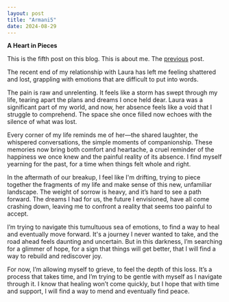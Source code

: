 ```yaml
---
layout: post
title: "Armani5"
date: 2024-08-29
---
```

**A Heart in Pieces**

This is the fifth post on this blog. This is about me. The [previous](https://armanbehnam.github.io/blog/2023/08/04/Armani4) post.

The recent end of my relationship with Laura has left me feeling shattered and lost, grappling with emotions that are difficult to put into words.

The pain is raw and unrelenting. It feels like a storm has swept through my life, tearing apart the plans and dreams I once held dear. Laura was a significant part of my world, and now, her absence feels like a void that I struggle to comprehend. The space she once filled now echoes with the silence of what was lost.

Every corner of my life reminds me of her—the shared laughter, the whispered conversations, the simple moments of companionship. These memories now bring both comfort and heartache, a cruel reminder of the happiness we once knew and the painful reality of its absence. I find myself yearning for the past, for a time when things felt whole and right.

In the aftermath of our breakup, I feel like I'm drifting, trying to piece together the fragments of my life and make sense of this new, unfamiliar landscape. The weight of sorrow is heavy, and it’s hard to see a path forward. The dreams I had for us, the future I envisioned, have all come crashing down, leaving me to confront a reality that seems too painful to accept.

I’m trying to navigate this tumultuous sea of emotions, to find a way to heal and eventually move forward. It's a journey I never wanted to take, and the road ahead feels daunting and uncertain. But in this darkness, I’m searching for a glimmer of hope, for a sign that things will get better, that I will find a way to rebuild and rediscover joy.

For now, I’m allowing myself to grieve, to feel the depth of this loss. It’s a process that takes time, and I’m trying to be gentle with myself as I navigate through it. I know that healing won’t come quickly, but I hope that with time and support, I will find a way to mend and eventually find peace.

